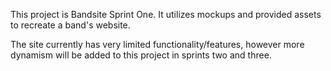 This project is Bandsite Sprint One.  It utilizes mockups and provided assets to recreate a band's website.

The site currently has very limited functionality/features, however more dynamism will be added to this project in sprints two and three.